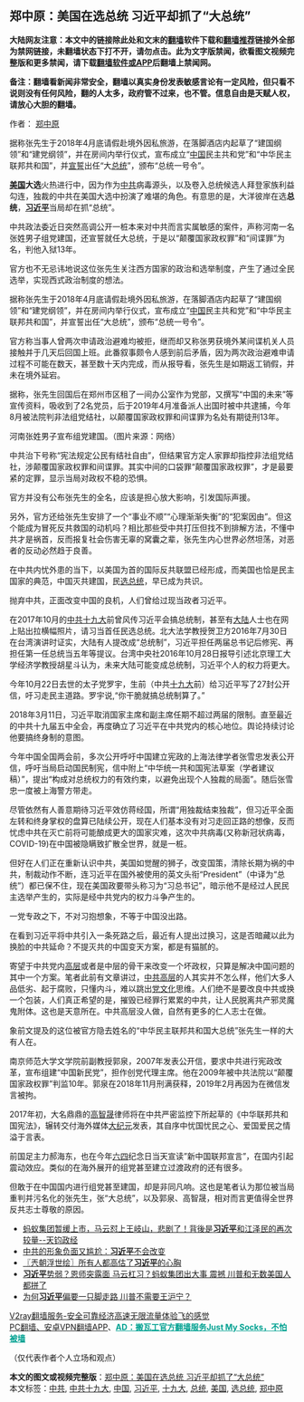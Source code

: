  <h2>郑中原：美国在选总统 习近平却抓了“大总统”</h2> <p class="notice"><b>大陆网友注意：本文中的链接除此处和文末的<a href="https://github.com/bannedbook/fanqiang" >翻墙</a>软件下载和<a href="https://github.com/killgcd/justmysocks/blob/master/README.md">翻墙推荐</a>链接外全部为禁网链接，未翻墙状态下打不开，请勿点击。此为文字版禁闻，欲看图文视频完整版和更多禁闻，请下载<a href="https://github.com/bannedbook/fanqiang">翻墙软件或APP</a>后翻墙上禁闻网。</p><p>备注：翻墙看新闻非常安全，翻墙以真实身份发表敏感言论有一定风险，但只看不说则没有任何风险，翻的人太多，政府管不过来，也不管。信息自由是天赋人权，请放心大胆的翻墙。</b></p>  <div class="entry"> <p>作者： <a href="https://www.bannedbook.org/bnews/tag/%e9%83%91%e4%b8%ad%e5%8e%9f/" class="st_tag internal_tag" rel="tag" title="标签 郑中原 下的日志">郑中原</a></p> <p id="summary">据称张先生于2018年4月底请假赴境外因私旅游，在落脚酒店内起草了“建国纲领”和“建党纲领”，并在房间内举行仪式，宣布成立“<span class='wp_keywordlink_affiliate'><a href="https://www.bannedbook.org/" title="中国" target="_blank">中国</a></span>民主共和党”和“中华民主联邦共和国”，并<span class='wp_keywordlink'><a href="https://www.bannedbook.org/forum5/topic17.html" title="宣誓与预言" target="_blank">宣誓</a></span>出任“大<a href="https://www.bannedbook.org/bnews/tag/%e6%80%bb%e7%bb%9f/" class="st_tag internal_tag" rel="tag" title="标签 总统 下的日志">总统</a>”，颁布“总统一号令”。</p> <p id="conimg"></p> <p><strong><a href="https://www.bannedbook.org/bnews/tag/%e7%be%8e%e5%9b%bd/" class="st_tag internal_tag" rel="tag" title="标签 美国 下的日志">美国</a>大选</strong>火热进行中，因为作为<a href="https://www.bannedbook.org/bnews/tag/%e4%b8%ad%e5%85%b1/" class="st_tag internal_tag" rel="tag" title="标签 中共 下的日志">中共</a>病毒源头，以及卷入总统候选人拜登家族利益勾连，独裁的中共在美国大选中扮演了难堪的角色。有意思的是，大洋彼岸在选<strong>总统</strong>，<strong><a href="https://www.bannedbook.org/bnews/tag/%e4%b9%a0%e8%bf%91%e5%b9%b3/" class="st_tag internal_tag" rel="tag" title="标签 习近平 下的日志">习近平</a></strong>当局却在抓“总统”。</p> <p>中共政法委近日突然高调公开一桩本来对中共而言实属敏感的案件，声称河南一名张姓男子组党建国，还宣誓就任大总统，于是以“颠覆国家政权罪”和“间谍罪”为名，判他入狱13年。</p> <p>官方也不无忌讳地说这位张先生关注西方国家的政治和选举制度，产生了通过全民选举，实现西式政治制度的想法。</p> <p>据称张先生于2018年4月底请假赴境外因私旅游，在落脚酒店内起草了“建国纲领”和“建党纲领”，并在房间内举行仪式，宣布成立“<a href="https://www.bannedbook.org/bnews/tag/%E4%B8%AD%E5%9B%BD/" class="st_tag internal_tag" rel="tag" title="标签 中国 下的日志">中国</a>民主共和党”和“中华民主联邦共和国”，并宣誓出任“大总统”，颁布“总统一号令”。</p>  <p>官方称当事人曾两次申请政治避难均被拒，继而却又称张男获境外某间谍机关人员接触并于几天后回国上班。此番叙事颇令人感到前后矛盾，因为两次政治避难申请过程不可能在数天，甚至数十天内完成，而从报导看，张先生是如期返工销假，并未在境外延宕。</p> <p>据称，张先生回国后在郑州市区租了一间办公室作为党部，又撰写“中国的未来”等宣传资料，吸收到了2名党员，后于2019年4月准备派人出国时被中共逮捕，今年8月被法院判非法组党结社，以颠覆国家政权罪和间谍罪为名处有期徒刑13年。</p> <p></p> <p>河南张姓男子宣布组党建国。（图片来源：网络）</p> <p>中共治下号称“宪法规定公民有结社自由”，但结果官方定人家罪却指控非法组党结社，涉颠覆国家政权罪和间谍罪。其实中间的口袋罪“颠覆国家政权罪”，才是最要紧的定罪，显示当局对政权不稳的恐惧。</p> <p>官方并没有公布张先生的全名，应该是担心放大影响，引发国际声援。</p> <p>另外，官方还给张先生安排了一个“事业不顺”“心理渐渐失衡”的“犯案因由”。但这个能成为冒死反共救国的动机吗？相比那些受中共打压但找不到排解方法，不懂中共才是祸首，反而报复社会伤害无辜的窝囊之辈，张先生内心世界必然坦荡，对恶者的反动必然趋于良善。</p>  <p>在中共内忧外患的当下，以美国为首的国际反共联盟已经形成，而美国也恰是民主国家的典范，中国灭共建国，民<a href="https://www.bannedbook.org/bnews/tag/%E9%80%89%E6%80%BB%E7%BB%9F/" class="st_tag internal_tag" rel="tag" title="标签 选总统 下的日志">选总统</a>，早已成为共识。</p> <p>抛弃中共，正面改变中国的良机，人们曾给过现当政者习近平。</p> <p>在2017年10月的<a href="https://www.bannedbook.org/bnews/tag/%e4%b8%ad%e5%85%b1%e5%8d%81%e4%b9%9d%e5%a4%a7/" class="st_tag internal_tag" rel="tag" title="标签 中共十九大 下的日志">中共十九大</a>前曾风传习近平会搞总统制，甚至有<span class='wp_keywordlink_affiliate'><a href="https://www.bannedbook.org/" title="大陆" target="_blank">大陆</a></span>人士也在网上贴出拉横幅照片，请习当首任民选总统。北大法学教授贺卫方2016年7月30日在台湾演讲时证实，大陆有人提改成“总统制”，习近平担任两届总书记后修宪、再担任第一任总统当五年等提议。台湾中央社2016年10月28日报导引述北京理工大学经济学教授胡星斗认为，未来大陆可能变成总统制，习近平个人的权力将更大。</p> <p>今年10月22日去世的太子党罗宇，生前（中共<a href="https://www.bannedbook.org/bnews/tag/%e5%8d%81%e4%b9%9d%e5%a4%a7/" class="st_tag internal_tag" rel="tag" title="标签 十九大 下的日志">十九大</a>前）给习近平写了27封公开信，吁习走民主道路。罗宇说,“你干脆就搞总统制算了。”</p> <p>2018年3月11日，习近平取消国家主席和副主席任期不超过两届的限制。直至最近的中共十九届五中全会，再度确立了习近平在中共党内的核心地位。舆论持续讨论他要搞终身制的意图。</p> <p>今年中国全国两会前，多次公开呼吁中国建立宪政的上海法律学者张雪忠发表公开信，呼吁当局启动国民制宪，信中附上“中华统一共和国宪法草案（学者建议稿）”，提出“构成对总统权力的有效约束，以避免出现个人独裁的局面”。随后张雪忠一度被上海警方带走。</p> <p>尽管依然有人善意期待习近平效仿蒋经国，所谓“用独裁结束独裁”，但习近平全面左转和终身掌权的盘算已陆续公开，现在人们基本没有对习走回正路的想像，反而忧虑中共在灭亡前将可能酿成更大的国家灾难，这次中共病毒(又称新冠状病毒，COVID-19)在中国被隐瞒致扩散全世界，就是一桩。</p>  <p>但好在人们正在重新认识中共，美国如觉醒的狮子，改变国策，清除长期为祸的中共，制裁动作不断，连习近平在国外被使用的英文头衔“President”（中译为“总统”）都已保不住，现在美国政要带头称习为“习总书记”，暗示他不是经过人民民主选举产生的，实际是经中共党内的权力斗争产生的。</p> <p>一党专政之下，不对习抱想象，不等于中国没出路。</p> <p>在看到习近平将中共引入一条死路之后，最近有人提出过换习，这是否暗藏以此为换脸的中共延命？不提灭共的中国变天方案，都是有猫腻的。</p> <p>寄望于中共党内<span class='wp_keywordlink_affiliate'><a href="https://www.bannedbook.org/bnews/ccpdope/" title="中共高层内幕" target="_blank">高层</a></span>或者是中层的骨干来改变一个坏政权，只算是解决中国问题的其中一个方案。笔者此前有文章讲过，<span class='wp_keywordlink_affiliate'><a href="https://www.bannedbook.org/bnews/ccpdope/" title="中共高层" target="_blank">中共高层</a></span>的人其实并不怎么样，他们大多人品低劣、起于腐败，只懂内斗，难以跳出<span class='wp_keywordlink'><a href="https://www.bannedbook.org/forum2/topic3.html" title="《解体党文化》" target="_blank">党文化</a></span>思维。人们绝不是要改良中共或换一个包装，人们真正希望的是，摧毁已经罪行累累的中共，让人民脱离共产邪灵魔鬼附体。这也是天意所在。中共高层没人做，自然有更多的仁人志士在做。</p> <p>象前文提及的这位被官方隐去姓名的“中华民主联邦共和国大总统”张先生一样的大有人在。</p> <p>南京师范大学文学院前副教授郭泉，2007年发表公开信，要求中共进行宪政改革，宣布组建“中国新民党”，担作创党代理主席。他在2009年被中共法院以“颠覆国家政权罪”判监10年。郭泉在2018年11月刑满获释，2019年2月再因为在微信发言被拘。</p> <p>2017年初，大名鼎鼎的<span class='wp_keywordlink'><a href="https://www.bannedbook.org/forum10/topic379.html" title="高智晟" target="_blank">高智晟</a></span>律师将在中共严密监控下所起草的《中华联邦共和国宪法》，辗转交付海外媒体<span class='wp_keywordlink_affiliate'><a href="http://www.epochtimes.com/" title="大纪元" target="_blank">大纪元</a></span>发表，其自序中忧国忧民之心、爱国爱民之情溢于言表。</p>  <p>前国足主力郝海东，也在今年<span class='wp_keywordlink'><a href="https://www.bannedbook.org/forum2/topic2509.html" title="《中国六四真相》" target="_blank">六四</a></span>纪念日当天宣读&#8221;新中国联邦宣言”，在国内引起震动效应。类似的在海外展开的组党甚至建立过渡政府的还有很多。</p> <p>但敢于在中国国内进行组党甚至建国，却是非同凡响。这也是笔者认为那位被当局重判并污名化的张先生，张“大总统”，以及郭泉、高智晟，相对而言更值得全世界反共志士尊敬的原因。</p> <ul class='op-related-articles' title='相关阅读'> <li><a href='https://www.bannedbook.org/bnews/bannedvideo/20201104/1425445.html' target='_blank'>蚂蚁集团暂缓上市，马云怼上王岐山，悲剧了！背後是<b>习近平</b>和江泽民的再次较量--天钧政经</a></li> <li><a href='https://www.bannedbook.org/bnews/cbnews/20201104/1425399.html' target='_blank'>中共的形象负面又尴尬：<b>习近平</b>不会改变</a></li> <li><a href='https://www.bannedbook.org/bnews/ssgc/20201104/1425373.html' target='_blank'>〖兲朝浮世绘〗所有人都高估了<b>习近平</b>的心胸</a></li> <li><a href='https://www.bannedbook.org/bnews/topimagenews/20201104/1425286.html' target='_blank'><b>习近平</b>势弱？恩师突露面 马云杠习？蚂蚁集团出大事 震撼 川普和无数美国人都拼了</a></li> <li><a href='https://www.bannedbook.org/bnews/bannedvideo/20201103/1425201.html' target='_blank'>为何<b>习近平</b>偏要一只脚走路 川普不需要王沪宁？</a></li> </ul> <p class="texttj"> <a href="https://www.bannedbook.org/forum23/topic22702.html" target="_blank">V2ray翻墙服务-安全可靠经济高速无限流量体验飞的感觉</a><br/> <a href="https://github.com/bannedbook/fanqiang/wiki/%E7%A6%81%E9%97%BB%E7%BD%91%E5%AE%89%E5%8D%93%E7%BF%BB%E5%A2%99%E6%96%B0%E9%97%BBAPP" target="_blank">PC翻墙、安卓VPN翻墙APP</a>、<span onclick="window.open('https://github.com/killgcd/justmysocks/blob/master/README.md')" style="font-weight:bold;color:#00A191;cursor:pointer;text-decoration:underline;outline:none">AD：搬瓦工官方翻墙服务Just My Socks，不怕被墙</span></p><p>（仅代表作者个人立场和观点）</p><a name='sharetosocial'></a>       <div><b>本文的图文或视频完整版</b>：<a href='https://www.bannedbook.org/bnews/comments/20201104/1425508.html'>郑中原：美国在选总统 习近平却抓了“大总统”</a></div>  </div><!--END ENTRY--> <div class="postfooter"> <div>本文标签：<a href="https://www.bannedbook.org/bnews/tag/%e4%b8%ad%e5%85%b1/" rel="tag">中共</a>, <a href="https://www.bannedbook.org/bnews/tag/%e4%b8%ad%e5%85%b1%e5%8d%81%e4%b9%9d%e5%a4%a7/" rel="tag">中共十九大</a>, <a href="https://www.bannedbook.org/bnews/tag/%E4%B8%AD%E5%9B%BD/" rel="tag">中国</a>, <a href="https://www.bannedbook.org/bnews/tag/%e4%b9%a0%e8%bf%91%e5%b9%b3/" rel="tag">习近平</a>, <a href="https://www.bannedbook.org/bnews/tag/%e5%8d%81%e4%b9%9d%e5%a4%a7/" rel="tag">十九大</a>, <a href="https://www.bannedbook.org/bnews/tag/%e6%80%bb%e7%bb%9f/" rel="tag">总统</a>, <a href="https://www.bannedbook.org/bnews/tag/%e7%be%8e%e5%9b%bd/" rel="tag">美国</a>, <a href="https://www.bannedbook.org/bnews/tag/%E9%80%89%E6%80%BB%E7%BB%9F/" rel="tag">选总统</a>, <a href="https://www.bannedbook.org/bnews/tag/%e9%83%91%e4%b8%ad%e5%8e%9f/" rel="tag">郑中原</a></div>  </div><!--END POSTFOOTER--> 